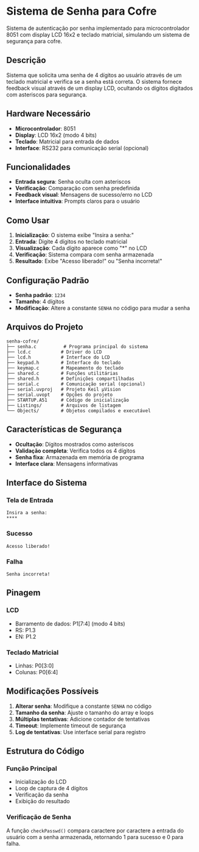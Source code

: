# Sistema de Senha para Cofre

Sistema de autenticação por senha implementado para microcontrolador 8051 com display LCD 16x2 e teclado matricial, simulando um sistema de segurança para cofre.

## Descrição

Sistema que solicita uma senha de 4 dígitos ao usuário através de um teclado matricial e verifica se a senha está correta. O sistema fornece feedback visual através de um display LCD, ocultando os dígitos digitados com asteriscos para segurança.

## Hardware Necessário

- **Microcontrolador**: 8051
- **Display**: LCD 16x2 (modo 4 bits)
- **Teclado**: Matricial para entrada de dados
- **Interface**: RS232 para comunicação serial (opcional)

## Funcionalidades

- **Entrada segura**: Senha oculta com asteriscos
- **Verificação**: Comparação com senha predefinida
- **Feedback visual**: Mensagens de sucesso/erro no LCD
- **Interface intuitiva**: Prompts claros para o usuário

## Como Usar

1. **Inicialização**: O sistema exibe "Insira a senha:"
2. **Entrada**: Digite 4 dígitos no teclado matricial
3. **Visualização**: Cada dígito aparece como "*" no LCD
4. **Verificação**: Sistema compara com senha armazenada
5. **Resultado**: Exibe "Acesso liberado!" ou "Senha incorreta!"

## Configuração Padrão

- **Senha padrão**: `1234`
- **Tamanho**: 4 dígitos
- **Modificação**: Altere a constante `SENHA` no código para mudar a senha

## Arquivos do Projeto

```
senha-cofre/
├── senha.c          # Programa principal do sistema
├── lcd.c           # Driver do LCD
├── lcd.h           # Interface do LCD
├── keypad.h        # Interface do teclado
├── keymap.c        # Mapeamento do teclado
├── shared.c        # Funções utilitárias
├── shared.h        # Definições compartilhadas
├── serial.c        # Comunicação serial (opcional)
├── serial.uvproj   # Projeto Keil µVision
├── serial.uvopt    # Opções do projeto
├── STARTUP.A51     # Código de inicialização
├── Listings/       # Arquivos de listagem
└── Objects/        # Objetos compilados e executável
```

## Características de Segurança

- **Ocultação**: Dígitos mostrados como asteriscos
- **Validação completa**: Verifica todos os 4 dígitos
- **Senha fixa**: Armazenada em memória de programa
- **Interface clara**: Mensagens informativas

## Interface do Sistema

### Tela de Entrada
```
Insira a senha:
****
```

### Sucesso
```
Acesso liberado!
```

### Falha
```
Senha incorreta!
```

## Pinagem

### LCD
- Barramento de dados: P1[7:4] (modo 4 bits)
- RS: P1.3
- EN: P1.2

### Teclado Matricial
- Linhas: P0[3:0]
- Colunas: P0[6:4]

## Modificações Possíveis

1. **Alterar senha**: Modifique a constante `SENHA` no código
2. **Tamanho da senha**: Ajuste o tamanho do array e loops
3. **Múltiplas tentativas**: Adicione contador de tentativas
4. **Timeout**: Implemente timeout de segurança
5. **Log de tentativas**: Use interface serial para registro

## Estrutura do Código

### Função Principal
- Inicialização do LCD
- Loop de captura de 4 dígitos
- Verificação da senha
- Exibição do resultado

### Verificação de Senha
A função `checkPasswd()` compara caractere por caractere a entrada do usuário com a senha armazenada, retornando 1 para sucesso e 0 para falha.
